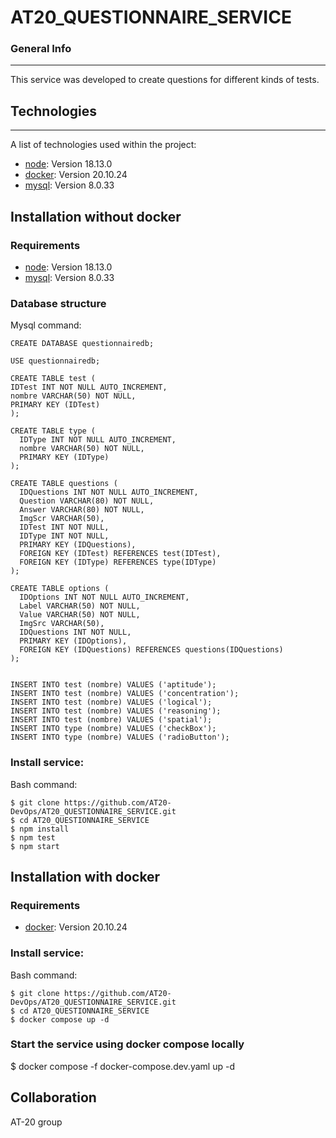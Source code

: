 # AT20_QUESTIONNAIRE_SERVICE
### General Info
***
This service was developed to create questions for different kinds of tests.
## Technologies
***
A list of technologies used within the project:
* [node](https://nodejs.org/en/download): Version 18.13.0 
* [docker](https://docs.docker.com/engine/release-notes/20.10/): Version 20.10.24
* [mysql](https://dev.mysql.com/downloads/mysql/): Version 8.0.33

## Installation without docker
### Requirements

* [node](https://nodejs.org/en/download): Version 18.13.0 
* [mysql](https://dev.mysql.com/downloads/mysql/): Version 8.0.33

### Database structure
Mysql command:

```Mysql
CREATE DATABASE questionnairedb;

USE questionnairedb;

CREATE TABLE test (
IDTest INT NOT NULL AUTO_INCREMENT,
nombre VARCHAR(50) NOT NULL,
PRIMARY KEY (IDTest)
);

CREATE TABLE type (
  IDType INT NOT NULL AUTO_INCREMENT,
  nombre VARCHAR(50) NOT NULL,
  PRIMARY KEY (IDType)
);

CREATE TABLE questions (
  IDQuestions INT NOT NULL AUTO_INCREMENT,
  Question VARCHAR(80) NOT NULL,
  Answer VARCHAR(80) NOT NULL,
  ImgScr VARCHAR(50),
  IDTest INT NOT NULL,
  IDType INT NOT NULL,
  PRIMARY KEY (IDQuestions),
  FOREIGN KEY (IDTest) REFERENCES test(IDTest),
  FOREIGN KEY (IDType) REFERENCES type(IDType)
);

CREATE TABLE options (
  IDOptions INT NOT NULL AUTO_INCREMENT,
  Label VARCHAR(50) NOT NULL,
  Value VARCHAR(50) NOT NULL,
  ImgSrc VARCHAR(50),
  IDQuestions INT NOT NULL,
  PRIMARY KEY (IDOptions),
  FOREIGN KEY (IDQuestions) REFERENCES questions(IDQuestions)
);


INSERT INTO test (nombre) VALUES ('aptitude');
INSERT INTO test (nombre) VALUES ('concentration');
INSERT INTO test (nombre) VALUES ('logical');
INSERT INTO test (nombre) VALUES ('reasoning');
INSERT INTO test (nombre) VALUES ('spatial');
INSERT INTO type (nombre) VALUES ('checkBox');
INSERT INTO type (nombre) VALUES ('radioButton');
```
### Install service:
Bash command:
```
$ git clone https://github.com/AT20-DevOps/AT20_QUESTIONNAIRE_SERVICE.git
$ cd AT20_QUESTIONNAIRE_SERVICE
$ npm install
$ npm test
$ npm start
```

## Installation with docker
### Requirements
* [docker](https://docs.docker.com/engine/release-notes/20.10/): Version 20.10.24

### Install service:
Bash command:
```
$ git clone https://github.com/AT20-DevOps/AT20_QUESTIONNAIRE_SERVICE.git
$ cd AT20_QUESTIONNAIRE_SERVICE
$ docker compose up -d
```
### Start the service using docker compose locally
$ docker compose -f docker-compose.dev.yaml up -d


## Collaboration
AT-20 group